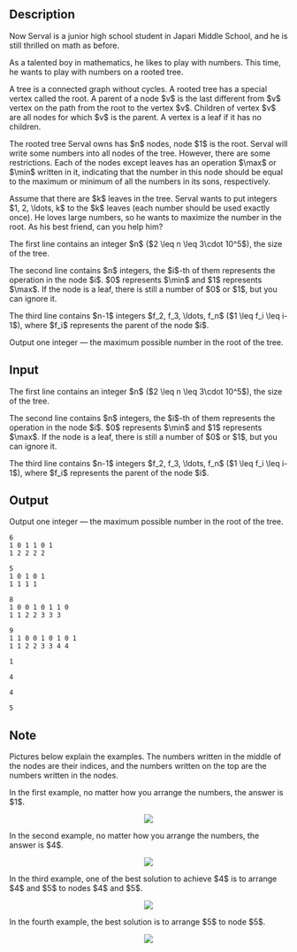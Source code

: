 ## Description

<div><p>Now Serval is a junior high school student in Japari Middle School, and he is still thrilled on math as before. </p><p>As a talented boy in mathematics, he likes to play with numbers. This time, he wants to play with numbers on a rooted tree.</p><p>A tree is a connected graph without cycles. A rooted tree has a special vertex called the root. A parent of a node $v$ is the last different from $v$ vertex on the path from the root to the vertex $v$. Children of vertex $v$ are all nodes for which $v$ is the parent. A vertex is a leaf if it has no children.</p><p>The rooted tree Serval owns has $n$ nodes, node $1$ is the root. Serval will write some numbers into all nodes of the tree. However, there are some restrictions. Each of the nodes except leaves has an operation $\max$ or $\min$ written in it, indicating that the number in this node should be equal to the maximum or minimum of all the numbers in its sons, respectively. </p><p>Assume that there are $k$ leaves in the tree. Serval wants to put integers $1, 2, \ldots, k$ to the $k$ leaves (each number should be used exactly once). He loves large numbers, so he wants to maximize the number in the root. As his best friend, can you help him?</p></div><div class="input-specification"><p>The first line contains an integer $n$ ($2 \leq n \leq 3\cdot 10^5$), the size of the tree.</p><p>The second line contains $n$ integers, the $i$-th of them represents the operation in the node $i$. $0$ represents $\min$ and $1$ represents $\max$. If the node is a leaf, there is still a number of $0$ or $1$, but you can ignore it.</p><p>The third line contains $n-1$ integers $f_2, f_3, \ldots, f_n$ ($1 \leq f_i \leq i-1$), where $f_i$ represents the parent of the node $i$.</p></div><div class="output-specification"><p>Output one integer&nbsp;— the maximum possible number in the root of the tree.</p></div>

## Input

<p>The first line contains an integer $n$ ($2 \leq n \leq 3\cdot 10^5$), the size of the tree.</p><p>The second line contains $n$ integers, the $i$-th of them represents the operation in the node $i$. $0$ represents $\min$ and $1$ represents $\max$. If the node is a leaf, there is still a number of $0$ or $1$, but you can ignore it.</p><p>The third line contains $n-1$ integers $f_2, f_3, \ldots, f_n$ ($1 \leq f_i \leq i-1$), where $f_i$ represents the parent of the node $i$.</p>

## Output

<p>Output one integer&nbsp;— the maximum possible number in the root of the tree.</p>





```input1
6
1 0 1 1 0 1
1 2 2 2 2
```




```input2
5
1 0 1 0 1
1 1 1 1
```




```input3
8
1 0 0 1 0 1 1 0
1 1 2 2 3 3 3
```




```input4
9
1 1 0 0 1 0 1 0 1
1 1 2 2 3 3 4 4
```




```output1
1
```




```output2
4
```




```output3
4
```




```output4
5
```



## Note

<p>Pictures below explain the examples. The numbers written in the middle of the nodes are their indices, and the numbers written on the top are the numbers written in the nodes.</p><p>In the first example, no matter how you arrange the numbers, the answer is $1$.</p><center> <img class="tex-graphics" src="file://BWc92jsa.png" style="max-width: 100.0%;max-height: 100.0%;"> </center><p>In the second example, no matter how you arrange the numbers, the answer is $4$.</p><center> <img class="tex-graphics" src="file://vzafHL06.png" style="max-width: 100.0%;max-height: 100.0%;"> </center><p>In the third example, one of the best solution to achieve $4$ is to arrange $4$ and $5$ to nodes $4$ and $5$.</p><center> <img class="tex-graphics" src="file://DKxyICKT.png" style="max-width: 100.0%;max-height: 100.0%;"> </center><p>In the fourth example, the best solution is to arrange $5$ to node $5$.</p><center> <img class="tex-graphics" src="file://i0YfUj8W.png" style="max-width: 100.0%;max-height: 100.0%;"> </center>
